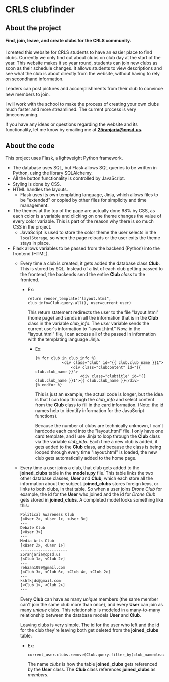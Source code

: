 # CRLS clubfinder

## About the project

#### Find, join, leave, and create clubs for the CRLS community.

I created this website for CRLS students to have an easier place to find clubs. Currently we only find out about clubs on club day at the start of the year. This website makes it so year round, students can join new clubs as soon as their schedule changes. It allows students to view descriptions and see what the club is about directly from the website, without having to rely on secondhand information. 

Leaders can post pictures and accomplishments from their club to convince new members to join. 

I will work with the school to make the process of creating your own clubs much faster and more streamlined. The current process is very timeconsuming. 

If you have any ideas or questions regarding the website and its functionality, let me know by emailing me at **25ranjaria@cpsd.us.**

## About the code

This project uses Flask, a lightweight Python framework. 

- The database uses SQL, but Flask allows SQL queries to be written in Python, using the library SQLAlchemy. 
- All the button functionality is controlled by JavaScript.
- Styling is done by CSS.
- HTML handles the layouts.
  - Flask uses its own templating language, Jinja, which allows files to be "extended" or copied by other files for simplicity and time management.
- The themes at the top of the page are actually done 98% by CSS, as each color is a variable and clicking on one theme changes the value of every color variable. This is part of the reason why there is so much CSS in the project. 
  - JavaScript is used to store the color theme the user selects in the ```localStorage```, so when the page reloads or the user exits the theme stays in place. 
- Flask allows variables to be passed from the backend (Python) into the frontend (HTML). 
  - Every time a club is created, it gets added the database class **Club**. This is stored by SQL. Instead of a list of each club getting passed to the frontend, the backends send the entire **Club** *class* to the frontend. 
    - Ex: 
  
        ```
        return render_template("layout.html", club_info=Club.query.all(), user=current_user)
        ```
        This return statement redirects the user to the file "layout.html" (home page) and sends in all the information that is in the **Club** class in the variable *club_info*. The *user* variable sends the current user's information to "layout.html." Now, in the "layout.html" file, I can access all of the passed in information with the templating language Jinja. 

        - Ex: 
            ```
            {% for club in club_info %}
                        <div class="club" id="{{ club.club_name }}1">
                            <div class="clubcontent" id="{{ club.club_name }}"> 
                                <div class="clubtitle" id="{{ club.club_name }}1">{{ club.club_name }}</div> 
            {% endfor %}
            ```
            This is just an example; the actual code is longer, but the idea is that I can loop through the *club_info* and select content from the **Club** class to fill in the card information. (Note: the id names help to identify information for the JavaScript functions). 
            
            Because the number of clubs are technically unknown, I can't hardcode each card into the "layout.html" file. I only have one card template, and I use Jinja to loop through the **Club** class via the variable *club_info*. Each time a new club is added, it gets added to the **Club** class, and because the class is being looped through every time "layout.html" is loaded, the new club gets automatically added to the home page. 

  - Every time a user joins a club, that club gets added to the **joined_clubs** table in the **models.py** file. This table links the two other database classes, **User** and **Club**, which each store all the information about the subject. **joined_clubs** stores foreign keys, or links to both clubs, in that table. So when a user joins *Drone Club* for example, the id for the **User** who joined and the id for *Drone Club* gets stored in **joined_clubs**. A completed model looks something like this:

    ```
    Political Awareness Club
    [<User 2>, <User 1>, <User 3>]
    ---
    Debate Club
    [<User 3>]
    ---
    Media Arts Club
    [<User 2>, <User 1>]
    ---------------------
    25ranjaria@cpsd.us
    [<Club 1>, <Club 2>]
    ---
    rehaan1099@gmail.com
    [<Club 3>, <Club 6>, <Club 4>, <Club 2>]
    ---
    kshfkjds@gmail.com
    [<Club 1>, <Club 2>]
    ---
    ```
    Every **Club** can have as many *unique* members (the same member can't join the same club more than once), and every **User** can join as many *unique* clubs. This relationship is modeled in a many-to-many relationship between the database models **User** and **Club**.

    Leaving clubs is very simple. The id for the user who left and the id for the club they're leaving both get deleted from the **joined_clubs** table. 
    - Ex: 
        ```
        current_user.clubs.remove(Club.query.filter_by(club_name=leave_club).first())
        ```
        The name *clubs* is how the table **joined_clubs** gets referenced by the **User** class. The **Club** class references **joined_clubs** as *members*.